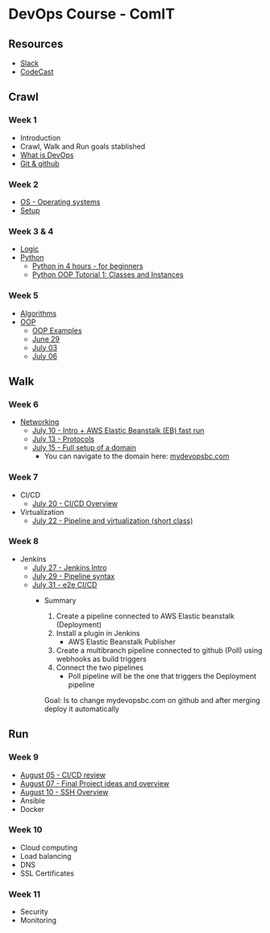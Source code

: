 # DevOps Course - ComIT

## Resources
* [Slack](https://devopsbcmay20.slack.com/)
* [CodeCast](https://www.codecast.io/)

## Crawl
### Week 1
- Introduction
- Crawl, Walk and Run goals stablished
- [What is DevOps](what_is_devops.md)
- [Git & github](git.md)

### Week 2
- [OS - Operating systems](os.md)
- [Setup](setup.md)

### Week 3 & 4
- [Logic](logic.md)
- [Python](python.md)
  - [Python in 4 hours - for beginners](https://www.youtube.com/watch?v=rfscVS0vtbw)
  - [Python OOP Tutorial 1: Classes and Instances](https://www.youtube.com/watch?v=ZDa-Z5JzLYM&list=PL-osiE80TeTsqhIuOqKhwlXsIBIdSeYtc)

### Week 5
- [Algorithms](algorithms.pdf)
- [OOP](oop.md)
  - [OOP Examples](https://www.thegeekstuff.com/2019/03/python-oop-examples/)
  - [June 29](https://play.codecast.io/nj1Opknw5GYv-python-first-flask-app)
  - [July 03](https://drive.google.com/file/d/1kNsbFh416DRajTAulTpBVQOwj1IyDWco/view) 
  - [July 06](https://play.codecast.io/AXrJL8zXpYNP-python-oop)
  
## Walk
### Week 6
- [Networking](network.md)
  - [July 10 - Intro + AWS Elastic Beanstalk (EB) fast run](https://drive.google.com/file/d/1ZdpNlH8J_Fr1QuWwHmXy8tav5cFj5dXS/view)
  - [July 13 - Protocols](https://drive.google.com/file/d/1bxGQsqlO9oZBRMoBphb5orAA7l7gYQwU/view)
  - [July 15 - Full setup of a domain](https://drive.google.com/file/d/1PWgSwN4JstXLZ_KavwbTYH_s4T3RrBs8/view)
    - You can navigate to the domain here: [mydevopsbc.com](http://mydevopsbc.com)
    
### Week 7
- CI/CD
  - [July 20 - CI/CD Overview](https://drive.google.com/file/d/1pxp_b1jKDQy3ssDvriOm9iqXv0NEb6Tw/view)
- Virtualization
  - [July 22 - Pipeline and virtualization (short class)](https://drive.google.com/file/d/1JAbgMCeHz_Ke5Kl-KixE1v3YMsqHlSXf/view)

### Week 8
- Jenkins
  - [July 27 - Jenkins Intro](https://drive.google.com/file/d/1Epk9KjEQXDxhkpKQa1BbCJ7M1dwbNbdv/view)
  - [July 29 - Pipeline syntax](https://drive.google.com/file/d/1hIF6iLEhCkk_Drw7FGT1UwDXL_05Bw6L/view)
  - [July 31 - e2e CI/CD](https://drive.google.com/file/d/1Ti67WHn8ZHLnKrT3hEmejUke5eHwRFbl/view)
    - Summary
      1. Create a pipeline connected to AWS Elastic beanstalk (Deployment)
      2. Install a plugin in Jenkins
          - AWS Elastic Beanstalk Publisher
      3. Create a multibranch pipeline connected to github (Poll) using webhooks as build triggers
      4. Connect the two pipelines
          - Poll pipeline will be the one that triggers the Deployment pipeline

      Goal: Is to change mydevopsbc.com on github and after merging 
      deploy it automatically

## Run

### Week 9
- [August 05 - CI/CD review](https://drive.google.com/file/d/1UtOPNNc6y3xmB3kJl33ur_zLwqW8lVRx/view)
- [August 07 - Final Project ideas and overview](https://drive.google.com/file/d/1fomfX-pFpBXtVkYdCTyIqzfem_AjqXQB/view)
- [August 10 - SSH Overview](https://drive.google.com/file/d/1xHOaMwnF-qxuXivu91WytTuvxAPwbFn8/view)
- Ansible
- Docker

### Week 10
- Cloud computing
- Load balancing
- DNS
- SSL Certificates

### Week 11
- Security
- Monitoring


